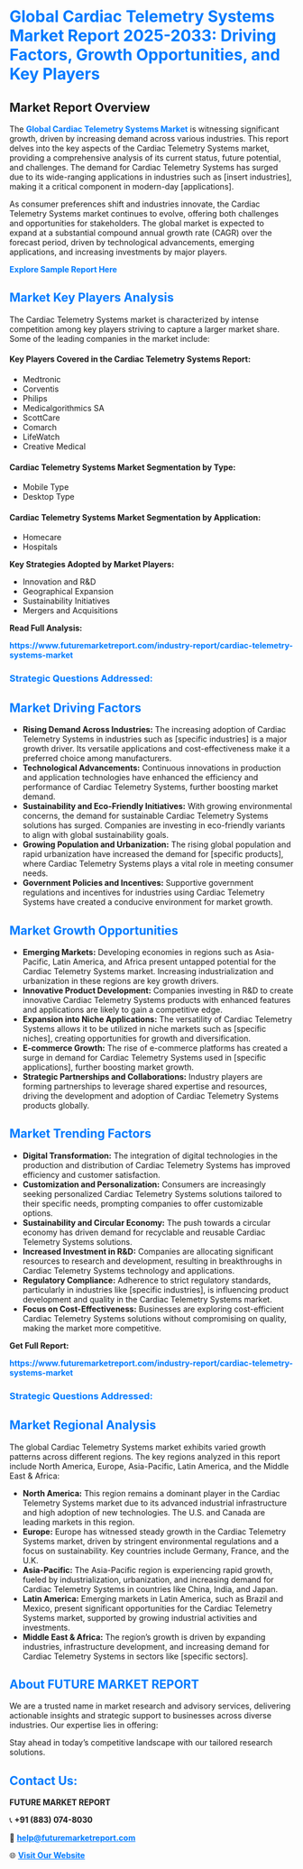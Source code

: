 <h1 style="color: #007BFF;">Global Cardiac Telemetry Systems Market Report 2025-2033: Driving Factors, Growth Opportunities, and Key Players</h1>

<section id="overview">
<h2>Market Report Overview</h2>
<p>The <a href="https://www.futuremarketreport.com/industry-report/cardiac-telemetry-systems-market" style="color: #007BFF; text-decoration: none;"><strong>Global Cardiac Telemetry Systems Market</strong></a> is witnessing significant growth, driven by increasing demand across various industries. This report delves into the key aspects of the Cardiac Telemetry Systems market, providing a comprehensive analysis of its current status, future potential, and challenges. The demand for Cardiac Telemetry Systems has surged due to its wide-ranging applications in industries such as [insert industries], making it a critical component in modern-day [applications].</p>
<p>As consumer preferences shift and industries innovate, the Cardiac Telemetry Systems market continues to evolve, offering both challenges and opportunities for stakeholders. The global market is expected to expand at a substantial compound annual growth rate (CAGR) over the forecast period, driven by technological advancements, emerging applications, and increasing investments by major players.</p>
</section>

<section id="overview">
<p><a href="https://www.futuremarketreport.com/request-sample/reportId=43585" style="color: #007BFF; text-decoration: none;"><strong>Explore Sample Report Here</strong></a></p>
</section>

<section id="key-players">
<h2 style="color: #007BFF;">Market Key Players Analysis</h2>
<p>The Cardiac Telemetry Systems market is characterized by intense competition among key players striving to capture a larger market share. Some of the leading companies in the market include:</p>
<h4>Key Players Covered in the Cardiac Telemetry Systems Report:</h4>
<ul><li>Medtronic</li><li>Corventis</li><li>Philips</li><li>Medicalgorithmics SA</li><li>ScottCare</li><li>Comarch</li><li>LifeWatch</li><li>Creative Medical</li></ul>
<h4>Cardiac Telemetry Systems Market Segmentation by Type:</h4>
<ul><li>Mobile Type</li><li>Desktop Type</li></ul>

<h4>Cardiac Telemetry Systems Market Segmentation by Application:</h4>
<ul><li>Homecare</li><li>Hospitals</li></ul>
<p><strong>Key Strategies Adopted by Market Players:</strong></p>
<ul>
<li>Innovation and R&D</li>
<li>Geographical Expansion</li>
<li>Sustainability Initiatives</li>
<li>Mergers and Acquisitions</li>
</ul>
</section>

<section>
<p><strong>Read Full Analysis: </strong></p><a href="https://www.futuremarketreport.com/industry-report/cardiac-telemetry-systems-market" style="color: #007BFF; text-decoration: none;"><strong>https://www.futuremarketreport.com/industry-report/cardiac-telemetry-systems-market</strong></a>
<h3 style="color: #007BFF;">Strategic Questions Addressed:</h3>
</section>

<section id="driving-factors">
<h2 style="color: #007BFF;">Market Driving Factors</h2>
<ul>
<li><strong>Rising Demand Across Industries:</strong> The increasing adoption of Cardiac Telemetry Systems in industries such as [specific industries] is a major growth driver. Its versatile applications and cost-effectiveness make it a preferred choice among manufacturers.</li>
<li><strong>Technological Advancements:</strong> Continuous innovations in production and application technologies have enhanced the efficiency and performance of Cardiac Telemetry Systems, further boosting market demand.</li>
<li><strong>Sustainability and Eco-Friendly Initiatives:</strong> With growing environmental concerns, the demand for sustainable Cardiac Telemetry Systems solutions has surged. Companies are investing in eco-friendly variants to align with global sustainability goals.</li>
<li><strong>Growing Population and Urbanization:</strong> The rising global population and rapid urbanization have increased the demand for [specific products], where Cardiac Telemetry Systems plays a vital role in meeting consumer needs.</li>
<li><strong>Government Policies and Incentives:</strong> Supportive government regulations and incentives for industries using Cardiac Telemetry Systems have created a conducive environment for market growth.</li>
</ul>
</section>

<section id="growth-opportunities">
<h2 style="color: #007BFF;">Market Growth Opportunities</h2>
<ul>
<li><strong>Emerging Markets:</strong> Developing economies in regions such as Asia-Pacific, Latin America, and Africa present untapped potential for the Cardiac Telemetry Systems market. Increasing industrialization and urbanization in these regions are key growth drivers.</li>
<li><strong>Innovative Product Development:</strong> Companies investing in R&D to create innovative Cardiac Telemetry Systems products with enhanced features and applications are likely to gain a competitive edge.</li>
<li><strong>Expansion into Niche Applications:</strong> The versatility of Cardiac Telemetry Systems allows it to be utilized in niche markets such as [specific niches], creating opportunities for growth and diversification.</li>
<li><strong>E-commerce Growth:</strong> The rise of e-commerce platforms has created a surge in demand for Cardiac Telemetry Systems used in [specific applications], further boosting market growth.</li>
<li><strong>Strategic Partnerships and Collaborations:</strong> Industry players are forming partnerships to leverage shared expertise and resources, driving the development and adoption of Cardiac Telemetry Systems products globally.</li>
</ul>
</section>

<section id="trending-factors">
<h2 style="color: #007BFF;">Market Trending Factors</h2>
<ul>
<li><strong>Digital Transformation:</strong> The integration of digital technologies in the production and distribution of Cardiac Telemetry Systems has improved efficiency and customer satisfaction.</li>
<li><strong>Customization and Personalization:</strong> Consumers are increasingly seeking personalized Cardiac Telemetry Systems solutions tailored to their specific needs, prompting companies to offer customizable options.</li>
<li><strong>Sustainability and Circular Economy:</strong> The push towards a circular economy has driven demand for recyclable and reusable Cardiac Telemetry Systems solutions.</li>
<li><strong>Increased Investment in R&D:</strong> Companies are allocating significant resources to research and development, resulting in breakthroughs in Cardiac Telemetry Systems technology and applications.</li>
<li><strong>Regulatory Compliance:</strong> Adherence to strict regulatory standards, particularly in industries like [specific industries], is influencing product development and quality in the Cardiac Telemetry Systems market.</li>
<li><strong>Focus on Cost-Effectiveness:</strong> Businesses are exploring cost-efficient Cardiac Telemetry Systems solutions without compromising on quality, making the market more competitive.</li>
</ul>
</section>

<section>
<p><strong>Get Full Report: </strong></p><a href="https://www.futuremarketreport.com/industry-report/cardiac-telemetry-systems-market" style="color: #007BFF; text-decoration: none;"><strong>https://www.futuremarketreport.com/industry-report/cardiac-telemetry-systems-market</strong></a>
<h3 style="color: #007BFF;">Strategic Questions Addressed:</h3>
</section>


<section id="regional-analysis">
<h2 style="color: #007BFF;">Market Regional Analysis</h2>
<p>The global Cardiac Telemetry Systems market exhibits varied growth patterns across different regions. The key regions analyzed in this report include North America, Europe, Asia-Pacific, Latin America, and the Middle East & Africa:</p>
<ul>
<li><strong>North America:</strong> This region remains a dominant player in the Cardiac Telemetry Systems market due to its advanced industrial infrastructure and high adoption of new technologies. The U.S. and Canada are leading markets in this region.</li>
<li><strong>Europe:</strong> Europe has witnessed steady growth in the Cardiac Telemetry Systems market, driven by stringent environmental regulations and a focus on sustainability. Key countries include Germany, France, and the U.K.</li>
<li><strong>Asia-Pacific:</strong> The Asia-Pacific region is experiencing rapid growth, fueled by industrialization, urbanization, and increasing demand for Cardiac Telemetry Systems in countries like China, India, and Japan.</li>
<li><strong>Latin America:</strong> Emerging markets in Latin America, such as Brazil and Mexico, present significant opportunities for the Cardiac Telemetry Systems market, supported by growing industrial activities and investments.</li>
<li><strong>Middle East & Africa:</strong> The region’s growth is driven by expanding industries, infrastructure development, and increasing demand for Cardiac Telemetry Systems in sectors like [specific sectors].</li>
</ul>
</section>

<footer>
<h2 style="color: #007BFF;">About FUTURE MARKET REPORT</h2>
<p>We are a trusted name in market research and advisory services, delivering actionable insights and strategic support to businesses across diverse industries. Our expertise lies in offering:</p>

<p>Stay ahead in today’s competitive landscape with our tailored research solutions.</p>

<h2 style="color: #007BFF;">Contact Us:</h2>
<p><strong>FUTURE MARKET REPORT</strong></p>
<p>📞 <strong>+91 (883) 074-8030</strong></p>
<p>📧 <strong><a href="mailto:help@futuremarketreport.com" style="color: #007BFF;">help@futuremarketreport.com</a></strong></p>
<p>🌐 <strong><a href="https://www.futuremarketreport.com/" style="color: #007BFF;">Visit Our Website</a></strong></p>
</footer>